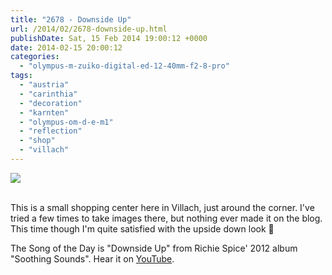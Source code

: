 ```yaml
---
title: "2678 - Downside Up"
url: /2014/02/2678-downside-up.html
publishDate: Sat, 15 Feb 2014 19:00:12 +0000
date: 2014-02-15 20:00:12
categories: 
  - "olympus-m-zuiko-digital-ed-12-40mm-f2-8-pro"
tags: 
  - "austria"
  - "carinthia"
  - "decoration"
  - "karnten"
  - "olympus-om-d-e-m1"
  - "reflection"
  - "shop"
  - "villach"
---
```

<div class="container">
<div class="center"><a target="_blank" href="https://d25zfm9zpd7gm5.cloudfront.net/1200x1200/2014/20140213_081135_lr.jpg"><img src="https://d25zfm9zpd7gm5.cloudfront.net/0600x0600/2014/20140213_081135_lr.jpg" /></a></div>
</div>
<br />

This is a small shopping center here in Villach, just around the corner. I've tried a few times to take images there, but nothing ever made it on the blog. This time though I'm quite satisfied with the upside down look 🙂

 The Song of the Day is "Downside Up" from Richie Spice' 2012 album "Soothing Sounds". Hear it on <a href="https://www.youtube.com/watch?v=8k1fJxfy2L0" target="_blank">YouTube</a>.

